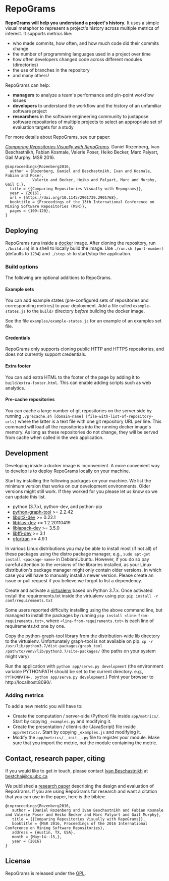 # RepoGrams #

**RepoGrams will help you understand a project's history.** It uses a simple visual metaphor to represent a project's history across multiple metrics of interest. It supports metrics like:
 * who made commits, how often, and how much code did their commits change
 * the number of programming languages used in a project over time
 * how often developers changed code across different modules (directories)
 * the use of branches in the repository
 * and many others!

RepoGrams can help:
 * **managers** to analyze a team's performance and pin-point workflow issues
 * **developers** to understand the workflow and the history of an unfamiliar software project
 * **researchers** in the software engineering community to juxtapose software repositories of multiple projects to select an appropriate set of evaluation targets for a study

For more details about RepoGrams, see our paper:

[*Comparing Repositories Visually with RepoGrams*](https://www.cs.ubc.ca/~bestchai/papers/repograms-msr16.pdf). Daniel Rozenberg, Ivan Beschastnikh, Fabian Kosmale, Valerie Poser, Heiko Becker, Marc Palyart, Gail Murphy. MSR 2016.
```
@inproceedings{Rozenberg2016,
  author = {Rozenberg, Daniel and Beschastnikh, Ivan and Kosmale, Fabian and Poser,
            Valerie and Becker, Heiko and Palyart, Marc and Murphy, Gail C.},
  title = {{Comparing Repositories Visually with Repograms}},
  year = {2016},
  url = {https://doi.org/10.1145/2901739.2901768},
  booktitle = {Proceedings of the 13th International Conference on Mining Software Repositories (MSR)},
  pages = {109–120},
}
```

## Deploying ##

RepoGrams runs inside a [docker](https://www.docker.com/) image. After cloning the repository, run `./build.sh`) in a
shell to locally build the image. Use `./run.sh [port-number]` (defaults to `1234`) and `./stop.sh` to start/stop the
application.

### Build options ###

The following are optional additions to RepoGrams. 

#### Example sets ####

You can add example states (pre-configured sets of repositories and corresponding metrics) to your deployment. Add a
file called `example-states.js` to the `build/` directory *before* building the docker image.

See the file `examples/example-states.js` for an example of an examples set file.

#### Credentials ####

RepoGrams only supports cloning public HTTP and HTTPS repositories, and does not currently support credentials.

#### Extra footer ####

You can add extra HTML to the footer of the page by adding it to `build/extra-footer.html`. This can enable adding
scripts such as web analytics.

#### Pre-cache repositories ####

You can cache a large number of git repositories on the server side by running `./precache.sh [domain-name]
[file-with-list-of-repository-urls]` where the latter is a text file with one git repository URL per line. This command
will load all the repositories into the running docker image's memory. As long as these repositories do not change, they
will be served from cache when called in the web application.


## Development ##

Developing inside a docker image is inconvenient. A more convenient way to develop is to deploy RepoGrams locally on
your machine.

Start by installing the following packages on your machine. We list the minimum version that works on our development
environments. Older versions might still work. If they worked for you please let us know so we can update this list.

* python (3.7.x), python-dev, and python-pip
* [python-graph-tool](http://graph-tool.skewed.de/) >= 2.2.42
* [libgit2-dev](https://libgit2.github.com/) >= 0.22.1
* [libblas-dev](http://www.netlib.org/blas/) >= 1.2.20110419
* [liblapack-dev](http://www.netlib.org/lapack/) >= 3.5.0
* [libffi-dev](http://sourceware.org/libffi/) >= 3.1
* [gfortran](http://gcc.gnu.org/fortran/) >= 4.9.1

In various Linux distributions you may be able to install most (if not all) of these packages using the distro package
manager, e.g., `sudo apt-get install <package-name>` in Debian/Ubuntu. However, if you do so pay careful attention to
the versions of the libraries installed, as your Linux distribution's package manager might only contain older
versions, in which case you will have to manually install a newer version. Please create an issue or pull request if
you believe we forgot to list a dependency.

Create and activate a [virtualenv](https://virtualenv.pypa.io/) based on Python 3.7.x. Once activated install the
requirements.txt inside the virtualenv using pip:
`pip install -r conf/requirements.txt`

Some users reported difficulty installing using the above command line, but managed to install the packages by running
`pip install <line-from-requirements.txt>`, where `<line-from-requirements.txt>` is each line of requirements.txt one
by one.

Copy the python-graph-tool library from the distribution-wide lib directory to the virtualenv. Unfortunately graph-tool
is not available on pip.
`cp -r /usr/lib/python3.7/dist-packages/graph_tool /path/to/venv/lib/python3.7/site-packages/`
(the paths on your system might vary)

Run the application with `python app/serve.py development` (the environment variable PYTHONPATH should be set to the
current directory. e.g., `PYTHONPATH=. python app/serve.py development`.) Point your browser to http://localhost:8090/.

### Adding metrics ###

To add a new metric you will have to:

* Create the computation / server-side (Python) file inside `app/metrics/`. Start by copying `_examples.py` and
  modifying it.
* Create the presentation / client-side (JavaScript) file inside `app/metrics/`. Start by copying `_examples.js` and
  modifying it.
* Modify the `app/metrics/__init__.py` file to register your module. Make sure that you import the metric, not the
  module containing the metric.

## Contact, research paper, citing ##

If you would like to get in touch, please contact [Ivan Beschastnikh](http://www.cs.ubc.ca/~bestchai/) at bestchai@cs.ubc.ca

We published a [research paper](http://www.cs.ubc.ca/~bestchai/papers/repograms-msr16.pdf) describing the design and evaluation of RepoGrams. If you are using RepoGrams for research and want a citation that you can use in the paper, here is the bibtex:
```
@inproceedings{Rozenberg2016,
   author = {Daniel Rozenberg and Ivan Beschastnikh and Fabian Kosmale and Valerie Poser and Heiko Becker and Marc Palyart and Gail Murphy},
   title = {{Comparing Repositories Visually with RepoGrams}},
   booktitle = {MSR 2016, Proceedings of the 2016 International Conference on Mining Software Repositories},
   address = {Austin, TX, USA},
   month = {May~14--15,},
   year = {2016}
}
```

## License ##

RepoGrams is released under the [GPL](https://www.gnu.org/copyleft/gpl.html).
